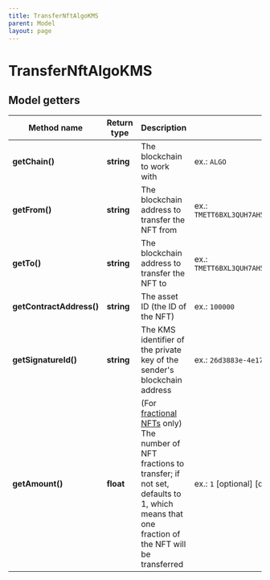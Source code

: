 ```yaml
---
title: TransferNftAlgoKMS
parent: Model
layout: page
---
```


# TransferNftAlgoKMS

## Model getters

Method name | Return type | Description | Notes
------------ | ------------- | ------------- | -------------
**getChain()** | **string** | The blockchain to work with | ex.: `ALGO`
**getFrom()** | **string** | The blockchain address to transfer the NFT from | ex.: `TMETT6BXL3QUH7AH5TS6IONU7LVTLKIGG54CFCNPMQXWGRIZFIESZBYWP4`
**getTo()** | **string** | The blockchain address to transfer the NFT to | ex.: `TMETT6BXL3QUH7AH5TS6IONU7LVTLKIGG54CFCNPMQXWGRIZFIESZBYWP4`
**getContractAddress()** | **string** | The asset ID (the ID of the NFT) | ex.: `100000`
**getSignatureId()** | **string** | The KMS identifier of the private key of the sender's blockchain address | ex.: `26d3883e-4e17-48b3-a0ee-09a3e484ac83`
**getAmount()** | **float** | (For <a href="https://developer.algorand.org/docs/get-started/tokenization/nft/#fractional-nfts" target="_blank">fractional NFTs</a> only) The number of NFT fractions to transfer; if not set, defaults to 1, which means that one fraction of the NFT will be transferred | ex.: `1` [optional] [default to 1]

